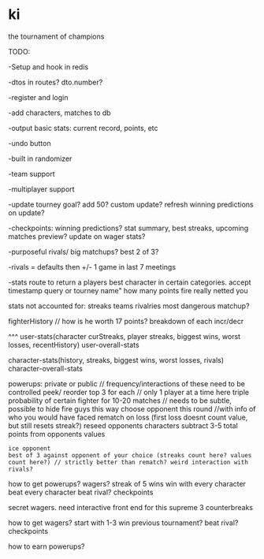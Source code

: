 ki
==

the tournament of champions

TODO: 

-Setup and hook in redis

-dtos in routes? dto.number?

-register and login

-add characters, matches to db

-output basic stats: current record, points, etc

-undo button

-built in randomizer

-team support

-multiplayer support

-update tourney goal? add 50? custom update? refresh winning predictions on update?

-checkpoints: winning predictions? stat summary, best streaks, upcoming matches preview? update on wager stats?

-purposeful rivals/ big matchups? best 2 of 3?

-rivals = defaults then +/- 1 game in last 7 meetings

-stats route to return a players best character in certain categories. accept timestamp query or tourney name"
	how many points fire really netted you


stats not accounted for:
	streaks
	teams
	rivalries
	most dangerous matchup?

fighterHistory // how is he worth 17 points? breakdown of each incr/decr

^^^ 
user-stats(character curStreaks, player streaks, biggest wins, worst losses, recentHistory) 
user-overall-stats

character-stats(history, streaks, biggest wins, worst losses, rivals)
character-overall-stats
	
powerups: private or public // frequency/interactions of these need to be controlled
	peek/ reorder top 3 for each // only 1 player at a time here
	triple probability of certain fighter for 10-20 matches  // needs to be subtle, possible to hide fire guys this way
	choose opponent this round //with info of who you would have faced
	rematch on loss (first loss doesnt count value, but still resets streak?)
	reseed opponents characters
	subtract 3-5 total points from opponents values

	ice opponent
	best of 3 against opponent of your choice (streaks count here? values count here?) // strictly better than rematch? weird interaction with rivals?

how to get powerups?
	wagers?
	streak of 5 wins
	win with every character
	beat every character
	beat rival?
	checkpoints

secret wagers. need interactive front end for this
	supreme
	3 counterbreaks

how to get wagers?
	start with 1-3
	win previous tournament?
	beat rival?
	checkpoints



how to earn powerups?

